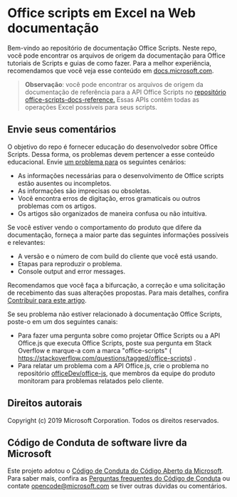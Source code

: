 # <a name="office-scripts-in-excel-on-the-web-documentation"></a>Office scripts em Excel na Web documentação

Bem-vindo ao repositório de documentação Office Scripts. Neste repo, você pode encontrar os arquivos de origem da documentação para Office tutoriais de Scripts e guias de como fazer. Para a melhor experiência, recomendamos que você veja esse conteúdo em [docs.microsoft.com](https://docs.microsoft.com/office/dev/scripts).

> **Observação**: você pode encontrar os arquivos de origem da documentação de referência para a API Office Scripts no [repositório office-scripts-docs-reference.](https://github.com/OfficeDev/office-scripts-docs-reference) Essas APIs contêm todas as operações Excel possíveis para seus scripts.

## <a name="give-us-your-feedback"></a>Envie seus comentários

O objetivo do repo é fornecer educação do desenvolvedor sobre Office Scripts. Dessa forma, os problemas devem pertencer a esse conteúdo educacional. Envie [um problema para](https://github.com/OfficeDev/office-scripts-docs/issues) os seguintes cenários:

- As informações necessárias para o desenvolvimento de Office scripts estão ausentes ou incompletos.
- As informações são imprecisas ou obsoletas.
- Você encontra erros de digitação, erros gramaticais ou outros problemas com os artigos.
- Os artigos são organizados de maneira confusa ou não intuitiva.

Se você estiver vendo o comportamento do produto que difere da documentação, forneça a maior parte das seguintes informações possíveis e relevantes:

- A versão e o número de com build do cliente que você está usando.
- Etapas para reproduzir o problema.
- Console output and error messages.

Recomendamos que você faça a bifurcação, a correção e uma solicitação de recebimento das suas alterações propostas. Para mais detalhes, confira [Contribuir para este artigo](Contributing.md).

Se seu problema não estiver relacionado à documentação Office Scripts, poste-o em um dos seguintes canais:

- Para fazer uma pergunta sobre como projetar Office Scripts ou a API Office.js que executa Office Scripts, poste sua pergunta em Stack Overflow e marque-a com a marca "office-scripts" ( https://stackoverflow.com/questions/tagged/office-scripts) .
- Para relatar um problema com a API Office.js, crie o problema no repositório [officeDev/office-js](https://github.com/OfficeDev/office-js), que membros da equipe do produto monitoram para problemas relatados pelo cliente.

## <a name="copyright"></a>Direitos autorais

Copyright (c) 2019 Microsoft Corporation. Todos os direitos reservados.

## <a name="microsoft-open-source-code-of-conduct"></a>Código de Conduta de software livre da Microsoft

Este projeto adotou o [Código de Conduta do Código Aberto da Microsoft](https://opensource.microsoft.com/codeofconduct/). Para saber mais, confira as [Perguntas frequentes do Código de Conduta](https://opensource.microsoft.com/codeofconduct/faq/) ou contate [opencode@microsoft.com](mailto:opencode@microsoft.com) se tiver outras dúvidas ou comentários.
